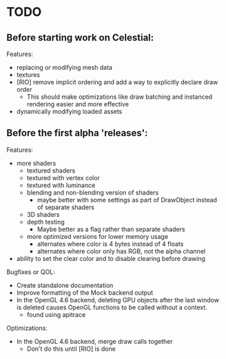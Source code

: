 # TODO

## Before starting work on Celestial:

Features:
- replacing or modifying mesh data
- textures
- [RIO] remove implicit ordering and add a way to explicitly declare draw order
    - This should make optimizations like draw batching and instanced rendering easier and more effective
- dynamically modifying loaded assets

## Before the first alpha 'releases':

Features:
- more shaders
    - textured shaders
    - textured with vertex color
    - textured with luminance
    - blending and non-blending version of shaders
        - maybe better with some settings as part of DrawObject instead of separate shaders
    - 3D shaders
    - depth testing
        - Maybe better as a flag rather than separate shaders
    - more optimized versions for lower memory usage
        - alternates where color is 4 bytes instead of 4 floats
        - alternates where color only has RGB, not the alpha channel
- ability to set the clear color and to disable clearing before drawing

Bugfixes or QOL:
- Create standalone documentation
- Improve formatting of the Mock backend output
- In the OpenGL 4.6 backend, deleting GPU objects after the last window is deleted causes OpenGL functions to be called without a context.
    - found using apitrace

Optimizations:
- In the OpenGL 4.6 backend, merge draw calls together
    - Don't do this until [RIO] is done
